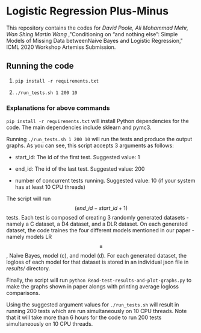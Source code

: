 # Logistic Regression Plus-Minus

This repository contains the codes for _David Poole, Ali Mohammad Mehr, Wan Shing Martin Wang_ ,"Conditioning on “and nothing else”: Simple Models of Missing Data betweenNaive Bayes and Logistic Regression," ICML 2020 Workshop Artemiss Submission.

## Running the code
1. `pip install -r requirements.txt`

2. `./run_tests.sh 1 200 10`

### Explanations for above commands
`pip install -r requirements.txt` will install Python dependencies for the code. The main dependencies include sklearn and pymc3.

Running `./run_tests.sh 1 200 10` will run the tests and produce the output graphs. As you can see, this script accepts 3 arguments as follows:

- start_id: The id of the first test. Suggested value: 1

- end_id: The id of the last test. Suggested value: 200

- number of concurrent tests running. Suggested value: 10 (if your system has at least 10 CPU threads)

The script will run $$(end\_id-start\_id+1)$$ tests. Each test is composed of creating 3 randomly generated datasets - namely a C dataset, a D4 dataset, and a DLR dataset. On each generated dataset, the code traines the four different models mentioned in our paper - namely models LR$$\pm$$, Naive Bayes, model (c), and model (d). For each generated dataset, the logloss of each model for that dataset is stored in an individual json file in _results/_ directory.

Finally, the script will run `python Read-test-results-and-plot-graphs.py` to make the graphs shown in paper alongs with printing average logloss comparisons.

Using the suggested argument values for `./run_tests.sh` will result in running 200 tests which are run simultaneously on 10 CPU threads. Note that it will take more than 6 hours for the code to run 200 tests simultaneously on 10 CPU threads.
